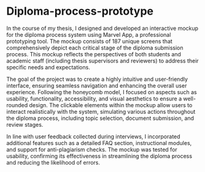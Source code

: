 # Diploma-process-prototype
In the course of my thesis, I designed and developed an interactive mockup for the diploma process system using Marvel App, a professional prototyping tool. The mockup consists of 187 unique screens that comprehensively depict each critical stage of the diploma submission process. This mockup reflects the perspectives of both students and academic staff (including thesis supervisors and reviewers) to address their specific needs and expectations.

The goal of the project was to create a highly intuitive and user-friendly interface, ensuring seamless navigation and enhancing the overall user experience. Following the honeycomb model, I focused on aspects such as usability, functionality, accessibility, and visual aesthetics to ensure a well-rounded design. The clickable elements within the mockup allow users to interact realistically with the system, simulating various actions throughout the diploma process, including topic selection, document submission, and review stages.

In line with user feedback collected during interviews, I incorporated additional features such as a detailed FAQ section, instructional modules, and support for anti-plagiarism checks. The mockup was tested for usability, confirming its effectiveness in streamlining the diploma process and reducing the likelihood of errors​.
